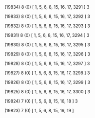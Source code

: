 (19834) 8 (0) [ 1, 5, 6, 8, 15, 16, 17, 3291 ] 3 


(19833) 8 (0) [ 1, 5, 6, 8, 15, 16, 17, 3292 ] 3 


(19832) 8 (0) [ 1, 5, 6, 8, 15, 16, 17, 3293 ] 3 


(19831) 8 (0) [ 1, 5, 6, 8, 15, 16, 17, 3294 ] 3 


(19830) 8 (0) [ 1, 5, 6, 8, 15, 16, 17, 3295 ] 3 


(19829) 8 (0) [ 1, 5, 6, 8, 15, 16, 17, 3296 ] 3 


(19828) 8 (0) [ 1, 5, 6, 8, 15, 16, 17, 3297 ] 3 


(19827) 8 (0) [ 1, 5, 6, 8, 15, 16, 17, 3298 ] 3 


(19826) 8 (0) [ 1, 5, 6, 8, 15, 16, 17, 3299 ] 3 


(19825) 8 (0) [ 1, 5, 6, 8, 15, 16, 17, 3300 ] 3 


(19824) 7 (0) [ 1, 5, 6, 8, 15, 16, 18 ] 3 


(19823) 7 (0) [ 1, 5, 6, 8, 15, 16, 19 ]  

